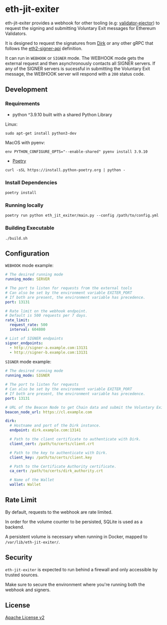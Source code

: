 # eth-jit-exiter

eth-jit-exiter provides a webhook for other tooling (e.g: [validator-ejector](https://github.com/lidofinance/validator-ejector)) to request the signing and submitting Voluntary Exit messages for Ethereum Validators.

It is designed to request the signatures from [Dirk](https://github.com/attestantio/dirk/) or any other gRPC that follows the [eth2-signer-api](https://github.com/wealdtech/eth2-signer-api) definition.

It can run in `WEBHOOK` or `SIGNER` mode. The WEBHOOK mode gets the external request and then asynchronously contacts all SIGNER servers. If any of the SIGNER servers is sucessful in submitting the Voluntary Exit message, the WEBHOOK server will respond with a `200` status code.

## Development

### Requirements

- python ^3.9.10 built with a shared Python Library

Linux:
```shell
sudo apt-get install python3-dev
```

MacOS with pyenv:
```shell
env PYTHON_CONFIGURE_OPTS="--enable-shared" pyenv install 3.9.10
```

- [Poetry](https://python-poetry.org/)

```shell
curl -sSL https://install.python-poetry.org | python -
```

### Install Dependencies

```shell
poetry install
```

### Running locally

```shell
poetry run python eth_jit_exiter/main.py --config /path/to/config.yml
```

### Building Executable

```shell
./build.sh
```

## Configuration

`WEBHOOK` mode example:

```yaml
# The desired running mode
running_mode: SERVER

# The port to listen for requests from the external tools
# Can also be set by the environment variable EXITER_PORT
# If both are present, the environment variable has precedence.
port: 13131

# Rate limit on the webhook endpoint.
# Default is 500 requests per 7 days.
rate_limit:
  request_rate: 500
  interval: 604800

# List of SIGNER endpoints
signer_endpoints:
  - http://signer-a.example.com:13131
  - http://signer-b.example.com:13131
```

`SIGNER` mode example:

```yaml
# The desired running mode
running_mode: SIGNER

# The port to listen for requests
# Can also be set by the environment variable EXITER_PORT
# If both are present, the environment variable has precedence.
port: 13131

# URL of the Beacon Node to get Chain data and submit the Voluntary Exit message.
beacon_node_url: https://cl.example.com

dirk:
  # Hostname and port of the Dirk instance.
  endpoint: dirk.example.com:13141

  # Path to the client certificate to authenticate with Dirk.
  client_cert: /path/to/certs/client.crt

  # Path to the key to authenticate with Dirk.
  client_key: /path/to/certs/client.key

  # Path to the Certificate Authority certificate.
  ca_cert: /path/to/certs/dirk_authority.crt

  # Name of the Wallet
  wallet: Wallet
```

## Rate Limit

By default, requests to the webhook are rate limited.

In order for the volume counter to be persisted, SQLite is used as a backend.

A persistent volume is necessary when running in Docker, mapped to `/var/lib/eth-jit-exiter/`.

## Security

`eth-jit-exiter` is expected to run behind a firewall and only accessible by trusted sources.

Make sure to secure the environment where you're running both the webhook and signers.

## License

[Apache License v2](LICENSE)
